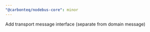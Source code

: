 ```yaml
---
"@carbonteq/nodebus-core": minor
---
```


Add transport message interface (separate from domain message)
